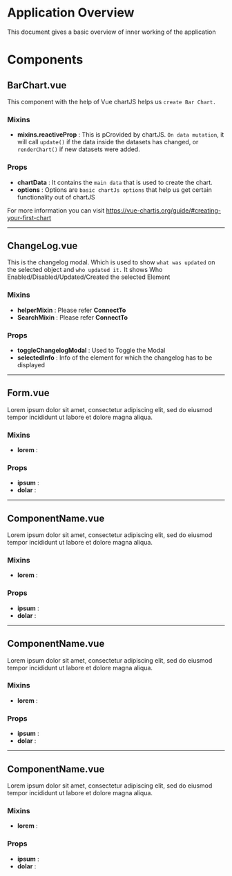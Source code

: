 # Application Overview

This document gives a basic overview of inner working of the application

# Components

## BarChart.vue

This component with the help of Vue chartJS helps us `create Bar Chart.`

### Mixins

-   **mixins.reactiveProp** : This is pCrovided by chartJS. `On data mutation`, it will call `update()` if the data inside the datasets has changed, or `renderChart()` if new datasets were added.

### Props

-   **chartData** : It contains the `main data` that is used to create the chart.
-   **options** : Options are `basic chartJs options` that help us get certain functionality out of chartJS
    <!-- -   myTabId : -->

For more information you can visit https://vue-chartjs.org/guide/#creating-your-first-chart

---

## ChangeLog.vue

This is the changelog modal. Which is used to show `what was updated` on the selected object and `who updated it.` It shows Who Enabled/Disabled/Updated/Created the selected Element

### Mixins

-   **helperMixin** : Please refer **ConnectTo**
-   **SearchMixin** : Please refer **ConnectTo**

### Props

-   **toggleChangelogModal** : Used to Toggle the Modal
-   **selectedInfo** : Info of the element for which the changelog has to be displayed

---

## Form.vue

Lorem ipsum dolor sit amet, consectetur adipiscing elit, sed do eiusmod tempor incididunt ut labore et dolore magna aliqua.

### Mixins

-   **lorem** :

### Props

-   **ipsum** :
-   **dolar** :

---

## ComponentName.vue

Lorem ipsum dolor sit amet, consectetur adipiscing elit, sed do eiusmod tempor incididunt ut labore et dolore magna aliqua.

### Mixins

-   **lorem** :

### Props

-   **ipsum** :
-   **dolar** :

---

## ComponentName.vue

Lorem ipsum dolor sit amet, consectetur adipiscing elit, sed do eiusmod tempor incididunt ut labore et dolore magna aliqua.

### Mixins

-   **lorem** :

### Props

-   **ipsum** :
-   **dolar** :

---

## ComponentName.vue

Lorem ipsum dolor sit amet, consectetur adipiscing elit, sed do eiusmod tempor incididunt ut labore et dolore magna aliqua.

### Mixins

-   **lorem** :

### Props

-   **ipsum** :
-   **dolar** :
